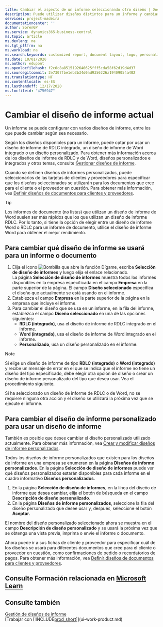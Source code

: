 ```yaml
---
title: Cambiar el aspecto de un informe seleccionando otro diseño | Documentos de Microsoft
description: Puede utilizar diseños distintos para un informe y cambiar de un diseño a otro para cambiar el aspecto de un informe.
services: project-madeira
documentationcenter: ''
author: SorenGP
ms.service: dynamics365-business-central
ms.topic: article
ms.devlang: na
ms.tgt_pltfrm: na
ms.workload: na
ms.search.keywords: customized report, document layout, logo, personalize
ms.date: 10/01/2020
ms.author: edupont
ms.openlocfilehash: f2c6c8a8515192640625fff5cda58f62d19d4d37
ms.sourcegitcommit: 2e7307fbe1eb3b34d0ad9356226a19409054a402
ms.translationtype: HT
ms.contentlocale: es-ES
ms.lasthandoff: 12/17/2020
ms.locfileid: "4756947"
---
```

# <a name="change-the-current-report-layout"></a>Cambiar el diseño de informe actual
Un informe se puede configurar con varios diseños de informe, entre los que puede cambiar según sea necesario.

Según los diseños disponibles para un informe, puede optar por usar un diseño de informe de RDLC integrado, un diseño de informe de Word integrado o un diseño personalizado. Para obtener más información acerca de los diseños de informe de RDLC y de Word, diseños personalizados e integrados y otros temas, consulte [Gestionar diseños de informe](ui-manage-report-layouts.md).

Cuando se definen diseños de informes personalizados, puede seleccionarlos de las tarjetas de clientes y proveedores para especificar que los diseños seleccionados se utilizarán para los documentos que cree para el cliente o el proveedor en cuestión. Para obtener más información, vea [Definir diseños de documentos para clientes y proveedores](ui-define-customer-vendor-document-layouts.md).

> [!TIP]  
> Los informes de documento (no listas) que utilizan un diseño de informe de Word suelen ser más rápidos que los que utilizan un diseño de informe RDLC. Por lo tanto, si tiene la opción de elegir entre un diseño de informe Word o RDLC para un informe de documento, utilice el diseño de informe Word para obtener el mejor rendimiento.

## <a name="to-change-which-report-layout-to-use-for-a-report-or-document"></a>Para cambiar qué diseño de informe se usará para un informe o documento
1. Elija el icono ![Bombilla que abre la función Dígame](media/ui-search/search_small.png "Dígame qué desea hacer"), escriba **Selección de diseño de informes** y luego elija el enlace relacionado.  
   La página **Selección de diseño de informes** muestra todos los informes disponibles en la empresa especificada en el campo **Empresa** en la parte superior de la página. El campo **Diseño seleccionado** especifica el diseño que actualmente se está usando en el informe.
2. Establezca el campo **Empresa** en la parte superior de la página en la empresa que incluye el informe.
3. Para cambiar el diseño que se usa en un informe, en la fila del informe, establezca el campo **Diseño seleccionado** en una de las opciones siguientes:
   * **RDLC (integrado)**, usa el diseño de informe de RDLC integrado en el informe.
   * **Word (integrado)**, usa el diseño de informe de Word integrado en el informe.
   * **Personalizado**, usa un diseño personalizado en el informe.  

> [!NOTE]
> Si elige un diseño de informe de tipo **RDLC (integrado)** o **Word (integrado)** y recibe un mensaje de error en el que se indica que el informe no tiene un diseño del tipo especificado, debe elegir otra opción de diseño o crear un diseño de informe personalizado del tipo que desea usar. Vea el procedimiento siguiente.

Si ha seleccionado un diseño de informe de RDLC o de Word, no se requiere ninguna otra acción y el diseño se utilizará la próxima vez que se ejecute el informe.

## <a name="to-change-the-custom-layout-to-use-for-a-report-layout"></a>Para cambiar el diseño de informe personalizado para usar un diseño de informe
También es posible que desee cambiar el diseño personalizado utilizado actualmente. Para obtener más información, vea [Crear y modificar diseños de informe personalizados](ui-how-create-custom-report-layout.md).

Todos los diseños de informe personalizados que existen para los diseños de informe en una empresa se enumeran en la página **Diseños de informe personalizados**. En la página **Selección de diseño de informes** puede ver qué diseños personalizados estarán disponibles para cada informe en el cuadro informativo **Diseños personalizados**.

1. En la página **Selección de diseño de informes**, en la línea del diseño de informe que desea cambiar, elija el botón de búsqueda en el campo **Descripción de diseño personalizado**.
2. En la página **Diseños de informe personalizados**, seleccione la fila del diseño personalizado que desee usar y, después, seleccione el botón **Aceptar**.

El nombre del diseño personalizado seleccionado ahora se muestra en el campo **Descripción de diseño personalizado** y se usará la próxima vez que se obtenga una vista previa, imprima o envíe el informe o documento.

Ahora puede ir a sus fichas de cliente y proveedor para especificar cuál de los diseños se usará para diferentes documentos que cree para el cliente o proveedor en cuestión, como confirmaciones de pedido o recordatorios de pagos. Para obtener más información, vea [Definir diseños de documentos para clientes y proveedores](ui-define-customer-vendor-document-layouts.md).

## <a name="see-related-training-at-microsoft-learn"></a>Consulte Formación relacionada en [Microsoft Learn](/learn/modules/change-documents-dynamics-365-business-central/index)

## <a name="see-also"></a>Consulte también
[Gestión de diseños de informe](ui-manage-report-layouts.md)  
[Trabajar con [!INCLUDE[prod_short](includes/prod_short.md)]](ui-work-product.md)
